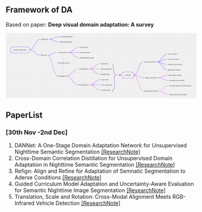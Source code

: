 ## Framework of DA

Based on paper: **Deep visual domain adaptation: A survey**

![image](../Image/DA-Framework.png)

## PaperList 
### [30th Nov -2nd Dec]
1. DANNet: A One-Stage Domain Adaptation Network for Unsupervised Nighttime Semantic Segmentation [[ResearchNote]](https://github.com/chenyucheng0221/Nighttime-UDA/blob/main/ResearchNote/DANNet.md)
2. Cross-Domain Correlation Distillation for Unsupervised Domain Adaptation in Nighttime Semantic Segmentation [[ResearchNote]](https://github.com/chenyucheng0221/Nighttime-UDA/blob/main/ResearchNote/CCDistill.md)
3. Refign: Align and Refine for Adaptation of Semnatic Segmentation to Aderse Conditions [[ResearchNote]](https://github.com/chenyucheng0221/Nighttime-UDA/blob/main/ResearchNote/Refign.md)
4. Guided Curriculum Model Adaptation and Uncertainty-Aware Evaluation for Semantic Nighttime Image Segmentation [[ResearchNote]]()
5. Translation, Scale and Rotation: Cross-Modal Alignment Meets RGB-Infrared Vehicle Detection [[ResearchNote]]()
